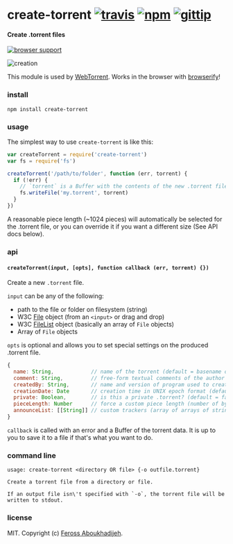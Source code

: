 # create-torrent [![travis](https://img.shields.io/travis/feross/create-torrent.svg)](https://travis-ci.org/feross/create-torrent) [![npm](https://img.shields.io/npm/v/create-torrent.svg)](https://npmjs.org/package/create-torrent) [![gittip](https://img.shields.io/gittip/feross.svg)](https://www.gittip.com/feross/)

#### Create .torrent files

[![browser support](https://ci.testling.com/feross/create-torrent.png)](https://ci.testling.com/feross/create-torrent)

![creation](https://raw.githubusercontent.com/feross/create-torrent/master/img.jpg)

This module is used by [WebTorrent](http://webtorrent.io). Works in the browser with [browserify](http://browserify.org/)!

### install

```
npm install create-torrent
```

### usage

The simplest way to use `create-torrent` is like this:

```js
var createTorrent = require('create-torrent')
var fs = require('fs')

createTorrent('/path/to/folder', function (err, torrent) {
  if (!err) {
    // `torrent` is a Buffer with the contents of the new .torrent file
    fs.writeFile('my.torrent', torrent)
  }
})
```

A reasonable piece length (~1024 pieces) will automatically be selected for the .torrent
file, or you can override it if you want a different size (See API docs below).

### api

#### `createTorrent(input, [opts], function callback (err, torrent) {})`

Create a new `.torrent` file.

`input` can be any of the following:

- path to the file or folder on filesystem (string)
- W3C [File](https://developer.mozilla.org/en-US/docs/Web/API/File) object (from an `<input>` or drag and drop)
- W3C [FileList](https://developer.mozilla.org/en-US/docs/Web/API/FileList) object (basically an array of `File` objects)
- Array of `File` objects

`opts` is optional and allows you to set special settings on the produced .torrent file.

``` js
{
  name: String,            // name of the torrent (default = basename of `path`)
  comment: String,         // free-form textual comments of the author
  createdBy: String,       // name and version of program used to create torrent
  creationDate: Date       // creation time in UNIX epoch format (default = now)
  private: Boolean,        // is this a private .torrent? (default = false)
  pieceLength: Number      // force a custom piece length (number of bytes)
  announceList: [[String]] // custom trackers (array of arrays of strings) (see [bep12](http://www.bittorrent.org/beps/bep_0012.html))
}
```

`callback` is called with an error and a Buffer of the torrent data. It is up to you to
save it to a file if that's what you want to do.

### command line

```
usage: create-torrent <directory OR file> {-o outfile.torrent}

Create a torrent file from a directory or file.

If an output file isn\'t specified with `-o`, the torrent file will be
written to stdout.
```

### license

MIT. Copyright (c) [Feross Aboukhadijeh](http://feross.org).
